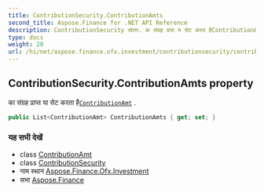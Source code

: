 ```yaml
---
title: ContributionSecurity.ContributionAmts
second_title: Aspose.Finance for .NET API Reference
description: ContributionSecurity संपत्त. क संग्रह प्रप्त य सेट करत हैContributionAmt .
type: docs
weight: 20
url: /hi/net/aspose.finance.ofx.investment/contributionsecurity/contributionamts/
---
```

## ContributionSecurity.ContributionAmts property

का संग्रह प्राप्त या सेट करता है[`ContributionAmt`](../../contributionamt/) .

```csharp
public List<ContributionAmt> ContributionAmts { get; set; }
```

### यह सभी देखें

* class [ContributionAmt](../../contributionamt/)
* class [ContributionSecurity](../)
* नाम स्थान [Aspose.Finance.Ofx.Investment](../../contributionsecurity/)
* सभा [Aspose.Finance](../../../)


